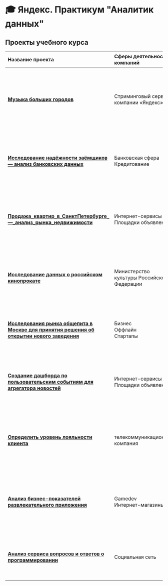 # :mortar_board: Яндекс. Практикум "Аналитик данных"
## Проекты учебного курса
| Название проекта | Сферы деятельности компаний | Направление деятельности | Навыки и инструменты | Задачи проекта | 
| :-------------------- | :-------------------- | :-------------------- | :-------------------- | :-------------------- |
| [**Музыка больших городов**](https://github.com/AnatolyKuzmin/Data_Analyst_Yandex/tree/main/Музыка%20больших%20городов) | Стриминговый сервис компании «Яндекс» | Data Analyst <br>Продуктовый аналитик | -Pandas <br>-Python <br>-Предобработка данных | Активность пользователей в Москве и Петербурге. Какие жанры слушают пользователи в зависимости от города. В Москве чаще слушают поп-музыку, в Петербурге — русский рэп |
| [**Исследование надёжности заёмщиков — анализ банковских данных**](https://github.com/AnatolyKuzmin/Data_Analyst_Yandex/tree/main/Исследование_надёжности_заёмщиков_анализ_банковских_данных) | Банковская сфера<br>Кредитование | Data Analyst<br>Финансовый аналитик | -Pandas<br>-PyMystem3<br>-Python<br>-лемматизация<br>-предобработка данных | На основе статистики о платёжеспособности клиентов исследовать влияет ли семейное положение и количество детей клиента на факт возврата кредита в срок | 
| [**Продажа_квартир_в_СанктПетербурге_—_анализ_рынка_недвижимости**](https://github.com/AnatolyKuzmin/Data_Analyst_Yandex/tree/main/Продажа_квартир_в_СанктПетербурге_—_анализ_рынка_недвижимости) | Интернет-сервисы<br>Площадки объявлений | Data Analyst<br>Fraud-аналитик<br>Маркетинг-аналитик | -Matplotlib<br>-Pandas<br>-Python<br>-визуализация данных<br>-исследовательский анализ данных<br>-предобработка данных | Используя данные сервиса Яндекс.Недвижимость, определить рыночную стоимость объектов недвижимости и типичные параметры квартир | 
| [**Исследование данных о российском кинопрокате**](https://github.com/AnatolyKuzmin/Data_Analyst_Yandex/tree/main/Исследование_данных_о_российском_кинопрокате) | Министерство культуры Российской Федерации | Data Analyst | -Pandas <br>-Python <br>-Предобработка данных | Нужно изучить рынок российского кинопроката и выявить текущие тренды. Уделите внимание фильмам, которые получили государственную поддержку | 
| [**Исследования рынка общепита в Москве для принятия решения об открытии нового заведения**](https://github.com/AnatolyKuzmin/Data_Analyst_Yandex/tree/main/Рынок_заведений_общественного_питания_Москвы) | Бизнес<br>Оффлайн<br>Стартапы | Data Analyst<br>Аналитик универсал<br>Маркетинг-аналитик | -Pandas<br>-Plotly<br>-Python<br>-Seaborn<br>-визуализация данных<br>-PowerPoint | Исследование рынка общественного питания на основе открытых данных, подготовка презентации для инвесторов | 
| [**Создание дашборда по пользовательским событиям для агрегатора новостей**](https://github.com/AnatolyKuzmin/Data_Analyst_Yandex/tree/main/Создание_дашборда_по_пользовательским_событиям) | Интернет-сервисы<br>Площадки объявлений | Маркетинг-аналитик<br>Data Analyst<br>Аналитик (универсал)<br>BI-аналитик | -Python<br>-SQLAlchemy<br>-PostgreSQL<br>-dash<br>-Tableau<br>-продуктовые метрики<br>-построение дашбордов | Используя данные Яндекс.Дзена построить дашборд с метриками взаимодействия пользователей с карточками статей | 
| [**Определить уровень лояльности клиента**](https://github.com/AnatolyKuzmin/Data_Analyst_Yandex/tree/main/Определить_уровень_лояльности%20_клиента) | телекоммуникационная компания | Маркетинг-аналитик<br>Data Analyst<br>Аналитик (универсал)<br>BI-аналитик | -Python<br>-SQLAlchemy<br>-PostgreSQL<br>-dash<br>-Tableau<br>-продуктовые метрики<br>-построение дашбордов | Определить текущий уровень потребительской лояльности, или NPS (от англ. Net Promoter Score), среди клиентов из России |
| [**Анализ бизнес-показателей развлекательного приложения**](https://github.com/AnatolyKuzmin/Data_Analyst_Yandex/blob/main/Анализ%20бизнес-показателей%20развлекательного%20приложения.ipynb) | Gamedev<br>Интернет-магазины | Маркетинг-аналитик<br>Продуктовый аналитик | -Python<br>-Matplotlib<br>-NumPy<br>-dash<br>-Pandas<br>-исследовательский анализ данных<br>-описательная статистика | Несмотря на огромные вложения в рекламу, последние несколько месяцев компания терпит убытки. Ваша задача — разобраться в причинах и помочь компании выйти в плюс |
| [**Анализ сервиса вопросов и ответов о программировании**](https://github.com/AnatolyKuzmin/Data_Analyst_Yandex/blob/main/Анализ%20сервиса%20вопросов%20и%20ответов%20о%20программировании.ipynb) | Социальная сеть | Маркетинг-аналитик<br>Продуктовый аналитик | -Python<br>-SQLAlchemy<br>-PostgreSQL<br>-исследовательский анализ данных<br>-описательная статистика | Небольшой проект по анализу сервиса вопросов и ответов о программировании |
